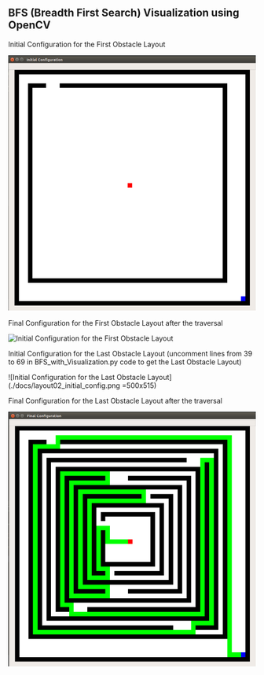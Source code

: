 ## BFS (Breadth First Search) Visualization using OpenCV

Initial Configuration for the First Obstacle Layout

![Initial Configuration for the First Obstacle Layout](./docs/layout01_initial_config.png)

Final Configuration for the First Obstacle Layout after the traversal

![Initial Configuration for the First Obstacle Layout](./docs/layout01_final_config.png=500x515)

Initial Configuration for the Last Obstacle Layout (uncomment lines from 39 to 69 in BFS_with_Visualization.py code to get the Last Obstacle Layout)

![Initial Configuration for the Last Obstacle Layout](./docs/layout02_initial_config.png =500x515)

Final Configuration for the Last Obstacle Layout after the traversal

![Initial Configuration for the First Obstacle Layout](./docs/layout02_final_config.png )

